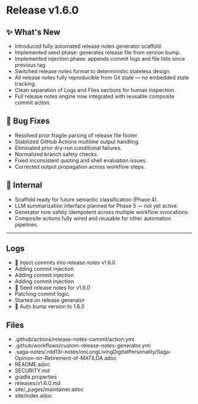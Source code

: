 # Release v1.6.0

## ✨ What's New

- Introduced fully automated release notes generator scaffold.
- Implemented seed phase: generates release file from version bump.
- Implemented injection phase: appends commit logs and file lists since previous tag.
- Switched release notes format to deterministic stateless design.
- All release notes fully reproducible from Git state — no embedded state tracking.
- Clean separation of Logs and Files sections for human inspection.
- Full release notes engine now integrated with reusable composite commit action.

## 🐛 Bug Fixes

- Resolved prior fragile parsing of release file footer.
- Stabilized GitHub Actions multiline output handling.
- Eliminated prior dry-run conditional failures.
- Normalized branch safety checks.
- Fixed inconsistent quoting and shell evaluation issues.
- Corrected output propagation across workflow steps.

## 🔬 Internal

- Scaffold ready for future semantic classification (Phase 4).
- LLM summarization interface planned for Phase 5 — not yet active.
- Generator now safely idempotent across multiple workflow invocations.
- Composite actions fully wired and reusable for other automation pipelines.

---

## Logs

- 📝 Inject commits into release notes v1.6.0
- Adding commit injection
- Adding commit injection
- Adding commit injection
- 📝 Seed release notes for v1.6.0
- Patching commit logic.
- Started on release generator
- 🔼 Auto bump version to 1.6.0

## Files

- .github/actions/release-notes-commit/action.yml
- .github/workflows/custom-release-notes-generator.yml
- .saga-notes/.rdd13r-notes/onLongLivingDigitalPersonality/Saga-Opinion-on-Retirement-of-MATILDA.adoc
- README.adoc
- SECURITY.md
- gradle.properties
- releases/v1.6.0.md
- site/_pages/maintainer.adoc
- site/index.adoc
